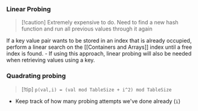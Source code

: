 
### Linear Probing
>[!caution] Extremely expensive to do. Need to find a new hash function and run all previous values through it again

 If a key value pair wants to be stored in an index that is already occupied, perform a linear search on the [[Containers and Arrays]] index until a free index is found.
		- If using this approach, linear probing will also be needed when retrieving values using a key. 

### Quadrating probing
>[!tip] `p(val,i) = (val mod TableSize + i^2) mod TableSize`
- Keep track of how many probing attempts we've done already (`i`)
